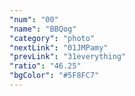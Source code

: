 ```yaml
---
"num": "00"
"name": "BBQog"
"category": "photo"
"nextLink": "01JMPamy"
"prevLink": "31everything"
"ratio": "46.25"
"bgColor": "#5F8FC7"
---
```

